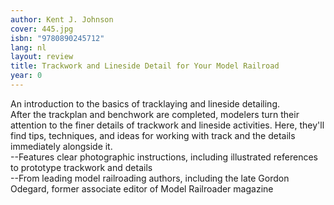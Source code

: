 ```yaml
---
author: Kent J. Johnson
cover: 445.jpg
isbn: "9780890245712"
lang: nl
layout: review
title: Trackwork and Lineside Detail for Your Model Railroad
year: 0
---
```


An introduction to the basics of tracklaying and lineside detailing.  
After the trackplan and benchwork are completed, modelers turn their attention to the finer details of trackwork and lineside activities. Here, they'll find tips, techniques, and ideas for working with track and the details immediately alongside it.  
--Features clear photographic instructions, including illustrated references to prototype trackwork and details  
--From leading model railroading authors, including the late Gordon Odegard, former associate editor of Model Railroader magazine
